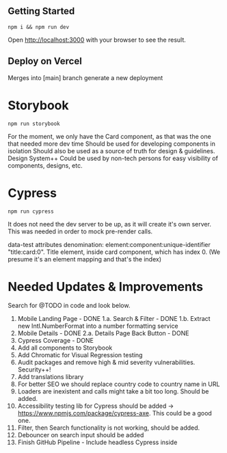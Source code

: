 ## Getting Started

```
npm i && npm run dev
```

Open [http://localhost:3000](http://localhost:3000) with your browser to see the result.

## Deploy on Vercel

Merges into [main] branch generate a new deployment

# Storybook
```
npm run storybook
```

For the moment, we only have the Card component, as that was the one that needed more dev time
Should be used for developing components in isolation
Should also be used as a source of truth for design & guidelines. Design System++
Could be used by non-tech persons for easy visibility of components, designs, etc.

# Cypress
```
npm run cypress
```
It does not need the dev server to be up, as it will create it's own server.
This was needed in order to mock pre-render calls.

data-test attributes denomination: element:component:unique-identifier
"title:card:0". Title element, inside card component, which has index 0.
(We presume it's an element mapping and that's the index)

# Needed Updates & Improvements

Search for @TODO in code and look below.

1. Mobile Landing Page - DONE
  1.a. Search & Filter - DONE
  1.b. Extract new Intl.NumberFormat into a number formatting service
2. Mobile Details - DONE
  2.a. Details Page Back Button - DONE
3. Cypress Coverage - DONE
4. Add all components to Storybook
5. Add Chromatic for Visual Regression testing
6. Audit packages and remove high & mid severity vulnerabilities. Security++!
7. Add translations library
8. For better SEO we should replace country code to country name in URL
9. Loaders are inexistent and calls might take a bit too long. Should be added.
10. Accessibility testing lib for Cypress should be added -> https://www.npmjs.com/package/cypress-axe.
    This could be a good one.
11. Filter, then Search functionality is not working, should be added.
12. Debouncer on search input should be added
13. Finish GitHub Pipeline - Include headless Cypress inside

